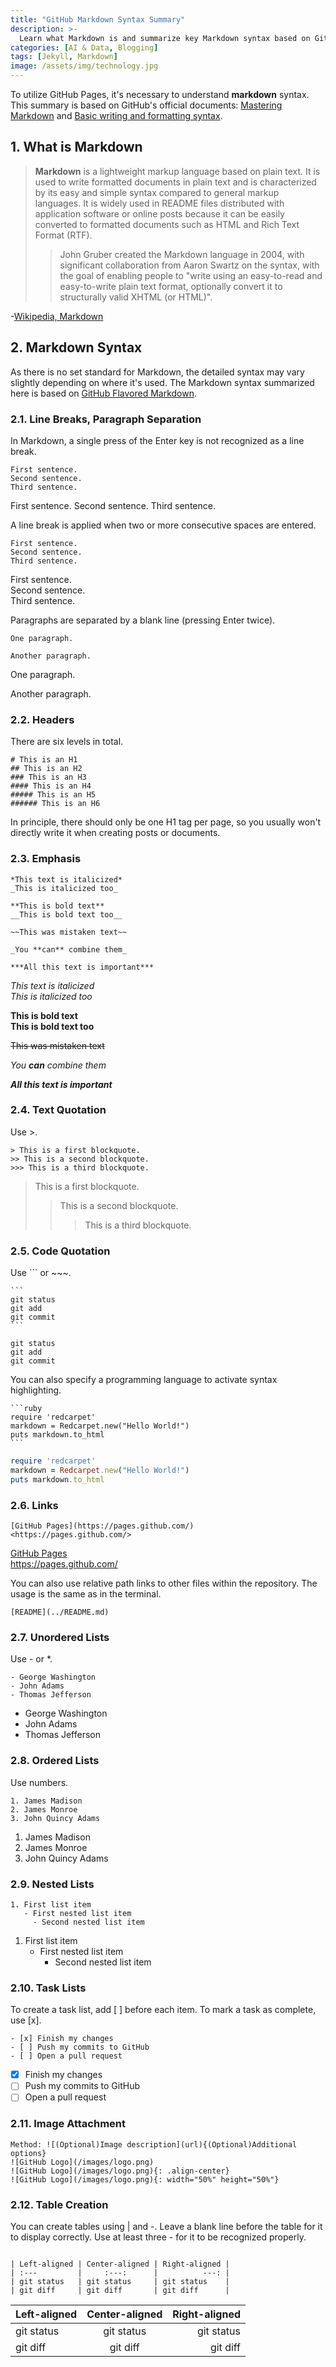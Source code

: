 ```yaml
---
title: "GitHub Markdown Syntax Summary"
description: >-
  Learn what Markdown is and summarize key Markdown syntax based on GitHub Flavored Markdown for GitHub Pages blog hosting.
categories: [AI & Data, Blogging]
tags: [Jekyll, Markdown]
image: /assets/img/technology.jpg
---
```


To utilize GitHub Pages, it's necessary to understand **markdown** syntax.
This summary is based on GitHub's official documents: [Mastering Markdown](https://guides.github.com/features/mastering-markdown/) and [Basic writing and formatting syntax](https://docs.github.com/en/github/writing-on-github/basic-writing-and-formatting-syntax).

## 1. What is Markdown
> **Markdown** is a lightweight markup language based on plain text. It is used to write formatted documents in plain text and is characterized by its easy and simple syntax compared to general markup languages. It is widely used in README files distributed with application software or online posts because it can be easily converted to formatted documents such as HTML and Rich Text Format (RTF).
>> John Gruber created the Markdown language in 2004, with significant collaboration from Aaron Swartz on the syntax, with the goal of enabling people to "write using an easy-to-read and easy-to-write plain text format, optionally convert it to structurally valid XHTML (or HTML)".

-[Wikipedia, Markdown](https://en.wikipedia.org/wiki/Markdown)

## 2. Markdown Syntax
As there is no set standard for Markdown, the detailed syntax may vary slightly depending on where it's used. The Markdown syntax summarized here is based on [GitHub Flavored Markdown](https://docs.github.com/en/github/writing-on-github/basic-writing-and-formatting-syntax).

### 2.1. Line Breaks, Paragraph Separation
In Markdown, a single press of the Enter key is not recognized as a line break.
~~~
First sentence.
Second sentence.
Third sentence.
~~~
First sentence.
Second sentence.
Third sentence.

A line break is applied when two or more consecutive spaces are entered.
~~~
First sentence.  
Second sentence.  
Third sentence.
~~~
First sentence.  
Second sentence.  
Third sentence.

Paragraphs are separated by a blank line (pressing Enter twice).
~~~
One paragraph.

Another paragraph.
~~~
One paragraph.

Another paragraph.

### 2.2. Headers
There are six levels in total.
```
# This is an H1
## This is an H2
### This is an H3
#### This is an H4
##### This is an H5
###### This is an H6
```
In principle, there should only be one H1 tag per page, so you usually won't directly write it when creating posts or documents.

### 2.3. Emphasis
```
*This text is italicized*
_This is italicized too_

**This is bold text**
__This is bold text too__

~~This was mistaken text~~

_You **can** combine them_

***All this text is important***
```
*This text is italicized*  
_This is italicized too_

**This is bold text**  
__This is bold text too__

~~This was mistaken text~~

_You **can** combine them_

***All this text is important***

### 2.4. Text Quotation
Use \>.
```
> This is a first blockquote.
>> This is a second blockquote.
>>> This is a third blockquote.
```
> This is a first blockquote.
>> This is a second blockquote.
>>> This is a third blockquote.

### 2.5. Code Quotation
Use \``` or \~~~.
~~~
```
git status
git add
git commit
```
~~~
```
git status
git add
git commit
```

You can also specify a programming language to activate syntax highlighting.
~~~
```ruby
require 'redcarpet'
markdown = Redcarpet.new("Hello World!")
puts markdown.to_html
```
~~~
```ruby
require 'redcarpet'
markdown = Redcarpet.new("Hello World!")
puts markdown.to_html
```

### 2.6. Links
```
[GitHub Pages](https://pages.github.com/)
<https://pages.github.com/>
```
[GitHub Pages](https://pages.github.com/)  
<https://pages.github.com/>

You can also use relative path links to other files within the repository. The usage is the same as in the terminal.
```
[README](../README.md)
```

### 2.7. Unordered Lists
Use \- or \*.
```
- George Washington
- John Adams
- Thomas Jefferson
```
- George Washington
- John Adams
- Thomas Jefferson

### 2.8. Ordered Lists
Use numbers.
```
1. James Madison
2. James Monroe
3. John Quincy Adams
```
1. James Madison
2. James Monroe
3. John Quincy Adams

### 2.9. Nested Lists
```
1. First list item
   - First nested list item
     - Second nested list item
```
1. First list item
   - First nested list item
     - Second nested list item

### 2.10. Task Lists
To create a task list, add \[ ] before each item.
To mark a task as complete, use \[x].
```
- [x] Finish my changes
- [ ] Push my commits to GitHub
- [ ] Open a pull request
```
- [x] Finish my changes
- [ ] Push my commits to GitHub
- [ ] Open a pull request

### 2.11. Image Attachment
```
Method: ![(Optional)Image description](url){(Optional)Additional options}
![GitHub Logo](/images/logo.png)
![GitHub Logo](/images/logo.png){: .align-center}
![GitHub Logo](/images/logo.png){: width="50%" height="50%"}
```

### 2.12. Table Creation
You can create tables using | and -.
Leave a blank line before the table for it to display correctly.
Use at least three - for it to be recognized properly.
```

| Left-aligned | Center-aligned | Right-aligned |
| :---         |     :---:      |          ---: |
| git status   | git status     | git status    |
| git diff     | git diff       | git diff      |
```

| Left-aligned | Center-aligned | Right-aligned |
| :---         |     :---:      |          ---: |
| git status   | git status     | git status    |
| git diff     | git diff       | git diff      |
